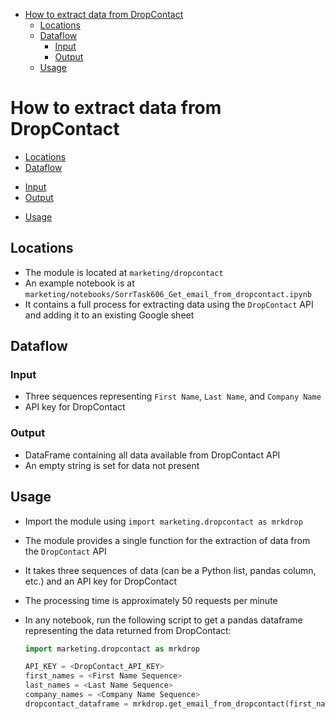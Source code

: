 <!--ts-->
   * [How to extract data from DropContact](#how-to-extract-data-from-dropcontact)
      * [Locations](#locations)
      * [Dataflow](#dataflow)
         * [Input](#input)
         * [Output](#output)
      * [Usage](#usage)



<!--te-->
# How to extract data from DropContact

<!-- toc -->

- [Locations](#locations)
- [Dataflow](#dataflow)
* [Input](#input)
* [Output](#output)
- [Usage](#usage)

<!-- tocstop -->

## Locations

- The module is located at `marketing/dropcontact`
- An example notebook is at
  `marketing/notebooks/SorrTask606_Get_email_from_dropcontact.ipynb`
- It contains a full process for extracting data using the `DropContact` API and
  adding it to an existing Google sheet

## Dataflow

### Input

- Three sequences representing `First Name`, `Last Name`, and `Company Name`
- API key for DropContact

### Output

- DataFrame containing all data available from DropContact API
- An empty string is set for data not present

## Usage

- Import the module using `import marketing.dropcontact as mrkdrop`
- The module provides a single function for the extraction of data from the
  `DropContact` API
- It takes three sequences of data (can be a Python list, pandas column, etc.)
  and an API key for DropContact
- The processing time is approximately 50 requests per minute
- In any notebook, run the following script to get a pandas dataframe
  representing the data returned from DropContact:

  ```python
  import marketing.dropcontact as mrkdrop

  API_KEY = <DropContact_API_KEY>
  first_names = <First Name Sequence>
  last_names = <Last Name Sequence>
  company_names = <Company Name Sequence>
  dropcontact_dataframe = mrkdrop.get_email_from_dropcontact(first_names, last_names, company_names, API_KEY)
  ```
